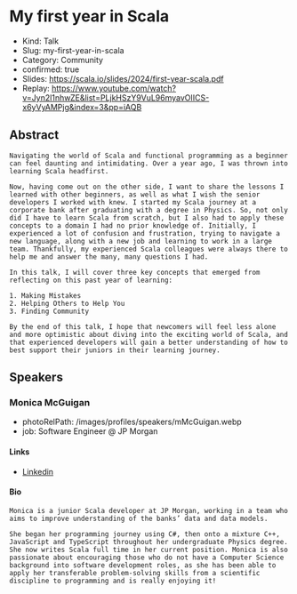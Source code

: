 # My first year in Scala

- Kind: Talk
- Slug: my-first-year-in-scala
- Category: Community
- confirmed: true
- Slides: https://scala.io/slides/2024/first-year-scala.pdf
- Replay: https://www.youtube.com/watch?v=Jyn2l1nhwZE&list=PLjkHSzY9VuL96myavOIICS-x6yVyAMPjg&index=3&pp=iAQB

## Abstract

```
Navigating the world of Scala and functional programming as a beginner can feel daunting and intimidating. Over a year ago, I was thrown into learning Scala headfirst.

Now, having come out on the other side, I want to share the lessons I learned with other beginners, as well as what I wish the senior developers I worked with knew. I started my Scala journey at a corporate bank after graduating with a degree in Physics. So, not only did I have to learn Scala from scratch, but I also had to apply these concepts to a domain I had no prior knowledge of. Initially, I experienced a lot of confusion and frustration, trying to navigate a new language, along with a new job and learning to work in a large team. Thankfully, my experienced Scala colleagues were always there to help me and answer the many, many questions I had.

In this talk, I will cover three key concepts that emerged from reflecting on this past year of learning:

1. Making Mistakes
2. Helping Others to Help You
3. Finding Community

By the end of this talk, I hope that newcomers will feel less alone and more optimistic about diving into the exciting world of Scala, and that experienced developers will gain a better understanding of how to best support their juniors in their learning journey.
```

## Speakers

### Monica McGuigan

- photoRelPath: /images/profiles/speakers/mMcGuigan.webp
- job: Software Engineer @ JP Morgan

#### Links

- [Linkedin](https://www.linkedin.com/in/monica-mcguigan)

#### Bio

```
Monica is a junior Scala developer at JP Morgan, working in a team who aims to improve understanding of the banks’ data and data models.

She began her programming journey using C#, then onto a mixture C++, JavaScript and TypeScript throughout her undergraduate Physics degree. She now writes Scala full time in her current position. Monica is also passionate about encouraging those who do not have a Computer Science background into software development roles, as she has been able to apply her transferable problem-solving skills from a scientific discipline to programming and is really enjoying it!
```
